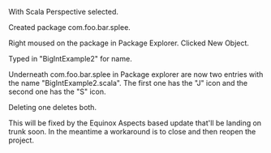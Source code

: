 With Scala Perspective selected.

Created package com.foo.bar.splee.

Right moused on the package in Package Explorer. Clicked New Object.

Typed in "BigIntExample2" for name.

Underneath com.foo.bar.splee in Package explorer are now two entries with the name "BigIntExample2.scala". The first one has the "J" icon and the second one has the "S" icon.

Deleting one deletes both.


This will be fixed by the Equinox Aspects based update that'll be landing on trunk soon. In the meantime a workaround is to close and then reopen the project.
